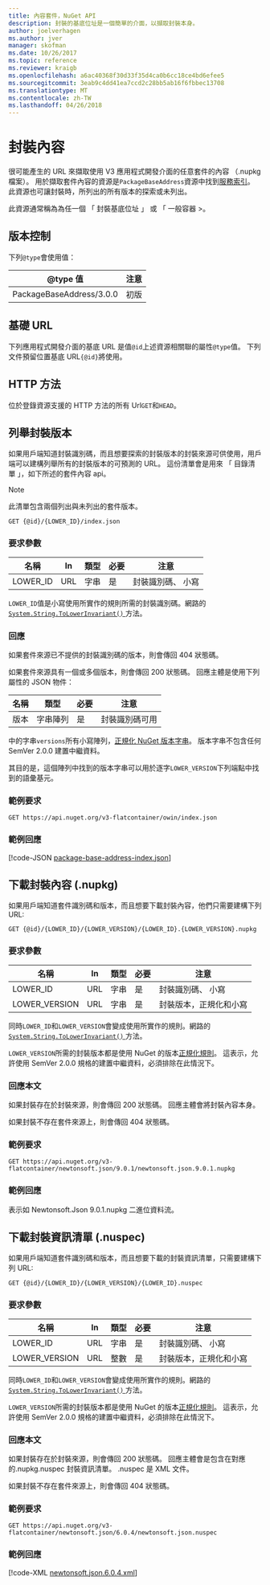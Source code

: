 ```yaml
---
title: 內容套件，NuGet API
description: 封裝的基底位址是一個簡單的介面，以擷取封裝本身。
author: joelverhagen
ms.author: jver
manager: skofman
ms.date: 10/26/2017
ms.topic: reference
ms.reviewer: kraigb
ms.openlocfilehash: a6ac40368f30d33f35d4ca0b6cc18ce4bd6efee5
ms.sourcegitcommit: 3eab9c4dd41ea7ccd2c28bb5ab16f6fbbec13708
ms.translationtype: MT
ms.contentlocale: zh-TW
ms.lasthandoff: 04/26/2018
---
```

# <a name="package-content"></a>封裝內容

很可能產生的 URL 來擷取使用 V3 應用程式開發介面的任意套件的內容 （.nupkg 檔案）。 用於擷取套件內容的資源是`PackageBaseAddress`資源中找到[服務索引](service-index.md)。 此資源也可讓封裝時，所列出的所有版本的探索或未列出。

此資源通常稱為為任一個 「 封裝基底位址 」 或 「 一般容器 >。

## <a name="versioning"></a>版本控制

下列`@type`會使用值：

@type 值              | 注意
------------------------ | -----
PackageBaseAddress/3.0.0 | 初版

## <a name="base-url"></a>基礎 URL

下列應用程式開發介面的基底 URL 是值`@id`上述資源相關聯的屬性`@type`值。 下列文件預留位置基底 URL`{@id}`將使用。

## <a name="http-methods"></a>HTTP 方法

位於登錄資源支援的 HTTP 方法的所有 Url`GET`和`HEAD`。

## <a name="enumerate-package-versions"></a>列舉封裝版本

如果用戶端知道封裝識別碼，而且想要探索的封裝版本的封裝來源可供使用，用戶端可以建構列舉所有的封裝版本的可預測的 URL。 這份清單會是用來 「 目錄清單 」，如下所述的套件內容 api。

> [!Note]
> 此清單包含兩個列出與未列出的套件版本。

    GET {@id}/{LOWER_ID}/index.json

### <a name="request-parameters"></a>要求參數

名稱     | In     | 類型    | 必要 | 注意
-------- | ------ | ------- | -------- | -----
LOWER_ID | URL    | 字串  | 是      | 封裝識別碼、 小寫

`LOWER_ID`值是小寫使用所實作的規則所需的封裝識別碼。網路的[ `System.String.ToLowerInvariant()` ](/dotnet/api/system.string.tolowerinvariant?view=netstandard-2.0#System_String_ToLowerInvariant)方法。

### <a name="response"></a>回應

如果套件來源已不提供的封裝識別碼的版本，則會傳回 404 狀態碼。

如果套件來源具有一個或多個版本，則會傳回 200 狀態碼。 回應主體是使用下列屬性的 JSON 物件：

名稱     | 類型             | 必要 | 注意
-------- | ---------------- | -------- | -----
版本 | 字串陣列 | 是      | 封裝識別碼可用

中的字串`versions`所有小寫陣列，[正規化 NuGet 版本字串](../reference/package-versioning.md#normalized-version-numbers)。 版本字串不包含任何 SemVer 2.0.0 建置中繼資料。

其目的是，這個陣列中找到的版本字串可以用於逐字`LOWER_VERSION`下列端點中找到的語彙基元。

### <a name="sample-request"></a>範例要求

    GET https://api.nuget.org/v3-flatcontainer/owin/index.json

### <a name="sample-response"></a>範例回應

[!code-JSON [package-base-address-index.json](./_data/package-base-address-index.json)]

## <a name="download-package-content-nupkg"></a>下載封裝內容 (.nupkg)

如果用戶端知道套件識別碼和版本，而且想要下載封裝內容，他們只需要建構下列 URL:

    GET {@id}/{LOWER_ID}/{LOWER_VERSION}/{LOWER_ID}.{LOWER_VERSION}.nupkg

### <a name="request-parameters"></a>要求參數

名稱          | In     | 類型   | 必要 | 注意
------------- | ------ | ------ | -------- | -----
LOWER_ID      | URL    | 字串 | 是      | 封裝識別碼、 小寫
LOWER_VERSION | URL    | 字串 | 是      | 封裝版本，正規化和小寫

同時`LOWER_ID`和`LOWER_VERSION`會變成使用所實作的規則。網路的[ `System.String.ToLowerInvariant()` ](/dotnet/api/system.string.tolowerinvariant?view=netstandard-2.0#System_String_ToLowerInvariant)方法。

`LOWER_VERSION`所需的封裝版本都是使用 NuGet 的版本[正規化規則](../reference/package-versioning.md#normalized-version-numbers)。 這表示，允許使用 SemVer 2.0.0 規格的建置中繼資料，必須排除在此情況下。

### <a name="response-body"></a>回應本文

如果封裝存在於封裝來源，則會傳回 200 狀態碼。 回應主體會將封裝內容本身。

如果封裝不存在套件來源上，則會傳回 404 狀態碼。

### <a name="sample-request"></a>範例要求

    GET https://api.nuget.org/v3-flatcontainer/newtonsoft.json/9.0.1/newtonsoft.json.9.0.1.nupkg

### <a name="sample-response"></a>範例回應

表示如 Newtonsoft.Json 9.0.1.nupkg 二進位資料流。

## <a name="download-package-manifest-nuspec"></a>下載封裝資訊清單 (.nuspec)

如果用戶端知道套件識別碼和版本，而且想要下載的封裝資訊清單，只需要建構下列 URL:

    GET {@id}/{LOWER_ID}/{LOWER_VERSION}/{LOWER_ID}.nuspec

### <a name="request-parameters"></a>要求參數

名稱          | In     | 類型    | 必要 | 注意
------------- | ------ | ------- | -------- | -----
LOWER_ID      | URL    | 字串  | 是      | 封裝識別碼、 小寫
LOWER_VERSION | URL    | 整數 | 是      | 封裝版本，正規化和小寫

同時`LOWER_ID`和`LOWER_VERSION`會變成使用所實作的規則。網路的[ `System.String.ToLowerInvariant()` ](/dotnet/api/system.string.tolowerinvariant?view=netstandard-2.0#System_String_ToLowerInvariant)方法。

`LOWER_VERSION`所需的封裝版本都是使用 NuGet 的版本[正規化規則](../reference/package-versioning.md#normalized-version-numbers)。 這表示，允許使用 SemVer 2.0.0 規格的建置中繼資料，必須排除在此情況下。

### <a name="response-body"></a>回應本文

如果封裝存在於封裝來源，則會傳回 200 狀態碼。 回應主體會是包含在對應的.nupkg.nuspec 封裝資訊清單。 .nuspec 是 XML 文件。

如果封裝不存在套件來源上，則會傳回 404 狀態碼。

### <a name="sample-request"></a>範例要求

    GET https://api.nuget.org/v3-flatcontainer/newtonsoft.json/6.0.4/newtonsoft.json.nuspec

### <a name="sample-response"></a>範例回應

[!code-XML [newtonsoft.json.6.0.4.xml](./_data/newtonsoft.json.6.0.4.xml)]

